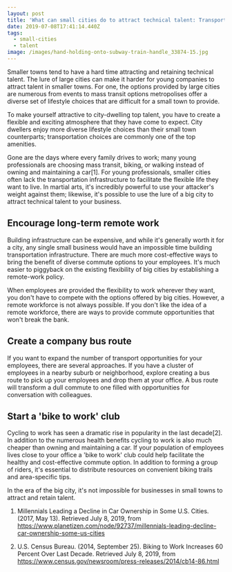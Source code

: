 ```yaml
---
layout: post
title: 'What can small cities do to attract technical talent: Transportation Options'
date: 2019-07-08T17:41:14.440Z
tags:
  - small-cities
  - talent
image: /images/hand-holding-onto-subway-train-handle_33874-15.jpg
---
```

Smaller towns tend to have a hard time attracting and retaining technical talent. The lure of large cities can make it harder for young companies to attract talent in smaller towns. For one, the options provided by large cities are numerous from events to mass transit options metropolises offer a diverse set of lifestyle choices that are difficult for a small town to provide.

To make yourself attractive to city-dwelling top talent, you have to create a flexible and exciting atmosphere that they have come to expect. City dwellers enjoy more diverse lifestyle choices than their small town counterparts; transportation choices are commonly one of the top amenities.

Gone are the days where every family drives to work; many young professionals are choosing mass transit, biking, or walking instead of owning and maintaining a car[1]. For young professionals, smaller cities often lack the transportation infrastructure to facilitate the flexible life they want to live.  In martial arts, it's incredibly powerful to use your attacker's weight against them; likewise, it's possible to use the lure of a big city to attract technical talent to your business.

## Encourage long-term remote work
Building infrastructure can be expensive, and while it's generally worth it for a city, any single small business would have an impossible time building transportation infrastructure. There are much more cost-effective ways to bring the benefit of diverse commute options to your employees. It's much easier to piggyback on the existing flexibility of big cities by establishing a remote-work policy.

When employees are provided the flexibility to work wherever they want, you don't have to compete with the options offered by big cities. However, a remote workforce is not always possible. If you don't like the idea of a remote workforce, there are ways to provide commute opportunities that won't break the bank.

## Create a company bus route
If you want to expand the number of transport opportunities for your employees, there are several approaches. If you have a cluster of employees in a nearby suburb or neighborhood, explore creating a bus route to pick up your employees and drop them at your office. A bus route will transform a dull commute to one filled with opportunities for conversation with colleagues.

## Start a 'bike to work' club
Cycling to work has seen a dramatic rise in popularity in the last decade[2]. In addition to the numerous health benefits cycling to work is also much cheaper than owning and maintaining a car. If your population of employees lives close to your office a 'bike to work' club could help facilitate the healthy and cost-effective commute option. In addition to forming a group of riders, it's essential to distribute resources on convenient biking trails and area-specific tips.

In the era of the big city, it's not impossible for businesses in small towns to attract and retain talent.

1) Millennials Leading a Decline in Car Ownership in Some U.S. Cities. (2017, May 13). Retrieved July 8, 2019, from https://www.planetizen.com/node/92737/millennials-leading-decline-car-ownership-some-us-cities

2) U.S. Census Bureau. (2014, September 25). Biking to Work Increases 60 Percent Over Last Decade. Retrieved July 8, 2019, from https://www.census.gov/newsroom/press-releases/2014/cb14-86.html


